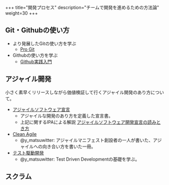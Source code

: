 +++
title="開発プロセス"
description="チームで開発を進めるための方法論"
weight=30
+++

## Git・Githubの使い方

- より発展したGitの使い方を学ぶ
    - [Pro Git](https://progit-ja.github.io/#book)
- Githubの使い方を学ぶ
    - [Github実践入門](https://gihyo.jp/book/2014/978-4-7741-6366-6)

## アジャイル開発
小さく素早くリリースしながら価値検証して行くアジャイル開発のあり方について。

- [アジャイルソフトウェア宣言](https://agilemanifesto.org/iso/ja/manifesto.html)
    - アジャイルな開発のあり方を定義した宣言書。
    - 上記に関するIPAによる解説 [アジャイルソフトウェア開発宣言の読みとき方](https://www.ipa.go.jp/files/000065601.pdf)
- [Clean Agile](https://www.kadokawa.co.jp/product/302007001102/)
    - @y_matsuwitter: アジャイルマニフェスト創設者の一人が書いた、アジャイルへの向き合い方を書いた一冊。
- [テスト駆動開発](https://shop.ohmsha.co.jp/shopdetail/000000004967/)
    - @y_matsuwitter: Test Driven Developmentの基礎を学ぶ。

## スクラム


